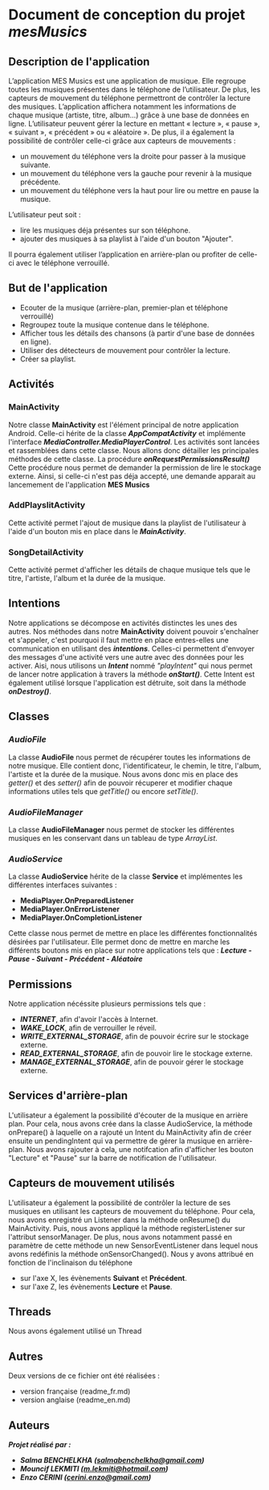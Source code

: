 # Document de conception du projet *mesMusics*

## Description de l'application

L’application MES Musics est une application de musique. 
Elle regroupe toutes les musiques présentes dans le téléphone de l’utilisateur. 
De plus, les capteurs de mouvement du téléphone permettront de contrôler la lecture des musiques. 
L’application affichera notamment les informations de chaque musique (artiste, titre, album…) grâce à une base de données en ligne.
L’utilisateur peuvent gérer la lecture en mettant « lecture », « pause », « suivant », « précédent » ou « aléatoire ». 
De plus, il a également la possibilité de contrôler celle-ci grâce aux capteurs de mouvements :
  *	un mouvement du téléphone vers la droite pour passer à la musique suivante.
  *	un mouvement du téléphone vers la gauche pour revenir à la musique précédente.
  *	un mouvement du téléphone vers la haut pour lire ou mettre en pause la musique.

L’utilisateur peut soit :
* lire les musiques déja présentes sur son téléphone.
* ajouter des musiques à sa playlist à l'aide d'un bouton "Ajouter". 

Il pourra également utiliser l’application en arrière-plan ou profiter de celle-ci avec le téléphone verrouillé.

## But de l'application
  *	Ecouter de la musique (arrière-plan, premier-plan et téléphone verrouillé)
  * Regroupez toute la musique contenue dans le téléphone.
  *	Afficher tous les détails des chansons (à partir d'une base de données en ligne).
  *	Utiliser des détecteurs de mouvement pour contrôler la lecture.
  *	Créer sa playlist.

## Activités

### MainActivity
Notre classe **MainActivity** est l'élément principal de notre application Android. Celle-ci hérite de la classe **_AppCompatActivity_** et implémente l'interface **_MediaController.MediaPlayerControl_**.
Les activités sont lancées et rassemblées dans cette classe.
Nous allons donc détailler les principales méthodes de cette classe.
La procédure **_onRequestPermissionsResult()_**
Cette procédure nous permet de demander la permission de lire le stockage externe.
Ainsi, si celle-ci n'est pas déja accepté, une demande apparait au lancemement de l'application **MES Musics**

### AddPlayslitActivity
Cette activité permet l'ajout de musique dans la playlist de l'utilisateur à l'aide d'un bouton mis en place dans le **_MainActivity_**.

### SongDetailActivity
Cette activité permet d'afficher les détails de chaque musique tels que le titre, l'artiste, l'album et la durée de la musique.

## Intentions
Notre applications se décompose en activités distinctes les unes des autres. 
Nos méthodes dans notre **MainActivity** doivent pouvoir s'enchaîner et s'appeler, c'est pourquoi il faut mettre en place entres-elles une communication en utilisant des **_intentions_**.
Celles-ci permettent d'envoyer des messages d'une activité vers une autre avec des données pour les activer.
Aisi, nous utilisons un **_Intent_** nommé *"playIntent"* qui nous permet de lancer notre application à travers la méthode **_onStart()_**. Cette Intent est également utilisé lorsque l'application est détruite, soit dans la méthode **_onDestroy()_**.

## Classes

### *AudioFile*
La classe **AudioFile** nous permet de récupérer toutes les informations de notre musique.
Elle contient donc, l'identificateur, le chemin, le titre, l'album, l'artiste et la durée de la musique.
Nous avons donc mis en place des *getter()* et des *setter()* afin de pouvoir récuperer et modifier chaque informations utiles tels que *getTitle()* ou encore *setTitle()*.

### *AudioFileManager*
La classe **AudioFileManager** nous permet de stocker les différentes musiques en les conservant dans un tableau de type *ArrayList*.
 
### *AudioService*
La classe **AudioService** hérite de la classe **Service** et implémentes les différentes interfaces suivantes :
* **MediaPlayer.OnPreparedListener**
* **MediaPlayer.OnErrorListener**
* **MediaPlayer.OnCompletionListener**

Cette classe nous permet de mettre en place les différentes fonctionnalités désirées par l'utilisateur. Elle permet donc de mettre en marche les différents boutons mis en place sur notre applications tels que : **_Lecture - Pause - Suivant - Précédent - Aléatoire_**

## Permissions 
Notre application nécéssite plusieurs permissions tels que :
* **_INTERNET_**, afin d'avoir l'accès à Internet.
* **_WAKE_LOCK_**, afin de verrouiller le réveil. 
* **_WRITE_EXTERNAL_STORAGE_**, afin de pouvoir écrire sur le stockage externe.
* **_READ_EXTERNAL_STORAGE_**, afin de pouvoir lire le stockage externe.
* **_MANAGE_EXTERNAL_STORAGE_**, afin de pouvoir gérer le stockage externe.

## Services d'arrière-plan 
L'utilisateur a également  la possibilité d'écouter de la musique en arrière plan. Pour cela, nous avons crée dans la classe AudioService, la méthode onPrepare() à laquelle on a rajouté un Intent du MainActivity afin de créer ensuite un pendingIntent qui va permettre de gérer la musique en arrière-plan. Nous avons rajouter à cela, une notifcation afin d'afficher les bouton "Lecture" et "Pause" sur la barre de notification de l'utilisateur.

## Capteurs de mouvement utilisés
L'utilisateur a également la possibilité de contrôler la lecture de ses musiques en utilisant les capteurs de mouvement du téléphone. Pour cela, nous avons enregistré un Listener dans la méthode onResume() du MainActivity. Puis, nous avons appliqué la méthode registerListener sur l'attribut sensorManager. De plus, nous avons notamment passé en paramètre de cette méthode un new SensorEventListener dans lequel nous avons redéfinis la méthode onSensorChanged(). 
Nous y avons attribué en fonction de l'inclinaison du téléphone 
* sur l'axe X, les évènements **Suivant** et **Précédent**.
* sur l'axe Z, les évènements **Lecture** et **Pause**.

##  Threads
Nous avons également utilisé un Thread 

## Autres
Deux versions de ce fichier ont été réalisées :
* version française (readme_fr.md)
* version anglaise (readme_en.md)

## Auteurs
**_Projet réalisé par :_**
* **_Salma BENCHELKHA (salmabenchelkha@gmail.com)_**
* **_Mouncif LEKMITI (m.lekmiti@hotmail.com)_**
* **_Enzo CERINI (cerini.enzo@gmail.com)_**
